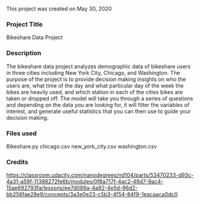 This project was created on May 30, 2020


### Project Title
Bikeshare Data Project

### Description
The bikeshare data project analyzes demographic data of bikeshare users in three cities including New York City, Chicago, and Washington. The purpose of the project is to provide decision making insights on who the users are, what time of the day and what particular day of the week the bikes are heavily used, and which station in each of the cities bikes are taken or dropped off.
The model will take you through a series of questions and depending on the data you are looking for, it will filter the variables of interest, and generate useful statistics that you can then use to guide your decision making.


### Files used
Bikeshare.py
chicago.csv
new_york_city.csv
washington.csv

### Credits
https://classroom.udacity.com/nanodegrees/nd104/parts/53470233-d93c-4a31-a59f-11388272fe6b/modules/0f8a717f-4ac2-49d7-9ac4-15ae692793fa/lessons/ee7d089a-4a92-4e5d-96d2-bb256fae28e9/concepts/3a3e0e23-c5b3-4f54-84f9-1eacaaca0dc0
